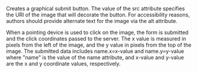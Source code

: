Creates a graphical submit button. The value of the src attribute specifies the URI of the image that will decorate the button. For accessibility reasons, authors should provide alternate text for the image via the alt attribute. 

When a pointing device is used to click on the image, the form is submitted and the click coordinates passed to the server. The x value is measured in pixels from the left of the image, and the y value in pixels from the top of the image. The submitted data includes name.x=x-value and name.y=y-value where "name" is the value of the name attribute, and x-value and y-value are the x and y coordinate values, respectively.